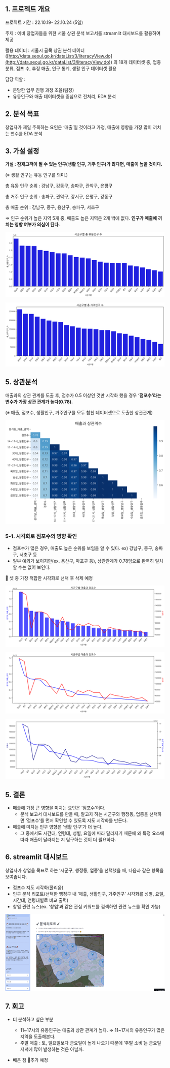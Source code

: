 ## 1. 프로젝트 개요

프로젝트 기간 : 22.10.19- 22.10.24 (5일)

주제 : 예비 창업자들을 위한 서울 상권 분석 보고서를 streamlit 대시보드를 활용하여 제공

활용 데이터 : 서울시 골목 상권 분석 데이터([http://data.seoul.go.kr/dataList/3/literacyView.do](http://data.seoul.go.kr/dataList/3/literacyView.do)) 의 18개 데이터셋 중, 업종 분류, 점포 수, 추정 매출, 인구 통계, 생활 인구 데이터셋 활용

담당 역할 :

- 분담한 업무 진행 과정 조율(팀장)
- 유동인구와 매출 데이터셋을 중심으로 전처리, EDA 분석

## 2. **분석 목표**

창업자가 제일 주목하는 요인은 ‘매출’일 것이라고 가정, 매출에 영향을 가장 많이 끼치는 변수를 EDA 분석

## 3. 가설 설정

**가설 : 잠재고객이 될 수 있는 인구(생활 인구, 거주 인구)가 많다면, 매출이 높을 것이다.**

(※ 생활 인구는 유동 인구를 의미.)

총 유동 인구 순위 : 강남구, 강동구, 송파구, 관악구, 은평구

총 거주 인구 순위 : 송파구, 관악구, 강서구, 은평구, 강동구

총 매출 순위 : 강남구, 중구, 용산구, 송파구, 서초구

⇒ 인구 순위가 높은 지역 5개 중, 매출도 높은 지역은 2개 밖에 없다. **인구가 매출에 끼치는 영향 여부가 의심이 된다.**

![Untitled](/Seoul_Commercial_Area/img/1.시군구별총유동인구.png)

![Untitled](/Seoul_Commercial_Area/img/2.시군구별총거주인구.png)

## 5. 상관분석

매출과의 상관 관계를 도출 후, 점수가 0.5 이상인 것만 시각화 했을 경우 **‘점포수’라는 변수가 가장 상관 관계가 높다(0.78).**

(※ 매출, 점포수, 생활인구, 거주인구를 모두 합친 데이터셋으로 도출한 상관관계)

![Untitled](/Seoul_Commercial_Area/img/3.%20매출과상관계수.png)

### 5-1. 시각화로 점포수의 영향 확인

- 점포수가 많은 경우, 매출도 높은 순위를 보임을 알 수 있다. ex) 강남구, 중구, 송파구, 서초구 등
- 일부 예외가 보이지만(ex. 용산구, 마포구 등), 상관관계가 0.78임으로 완벽히 일치할 수는 없어 보인다.

📌 셋 중 가장 적합한 시각화로 선택 후 삭제 예정

![Untitled](/Seoul_Commercial_Area/img/4.시군구별매출과점포수.png)

![Untitled](/Seoul_Commercial_Area/img/4-1.시군구별매출과점포수(동일).png)

![Untitled](/Seoul_Commercial_Area/img/4-2.시군구별매출과점포수(동일).png)

## 5. 결론

- 매출에 가장 큰 영향을 미치는 요인은 ‘점포수’이다.
    - 분석 보고서 대시보드를 만들 때, 알고자 하는 시군구와 행정동, 업종을 선택하면 ‘점포수’를 먼저 확인할 수 있도록 지도 시각화를 만든다.
- 매출에 미치는 인구 영향은 ‘생활 인구’가 더 높다.
    - 그 중에서도 시간대, 연령대, 성별, 요일에 따라 달라지기 때문에 왜 특정 요소에 따라 매출이 달라지는 지 탐구하는 것이 더 필요하다.

## 6. streamlit 대시보드

창업자가 창업을 목표로 하는 ‘시군구, 행정동, 업종’을 선택했을 때, 다음과 같은 항목을 보여줍니다.

- 점포수 지도 시각화(폴리움)
- 인구 분석 리포트(선택한 행정구 내 ‘매출, 생활인구, 거주인구’ 시각화를 성별, 요일, 시간대, 연령대별로 비교 출력)
- 창업 관련 뉴스(ex. ‘창업’과 같은 관심 키워드를 검색하면 관련 뉴스를 확인 가능)

![ezgif-3-4cbffbd891.gif](/Seoul_Commercial_Area/img/5.gif.gif)

## 7. 회고

- 더 분석하고 싶은 부분
    - 11~17시의 유동인구는 매출과 상관 관계가 높다. ⇒ 11~17시의 유동인구가 많은 지역을 도출해본다.
    - 주말 매출 : 토, 일요일보다 금요일이 높게 나오기 때문에 ‘주말 소비’는 금요일 저녁에 많이 발생하는 것은 아닐까.

- 배운 점 📌추가 예정